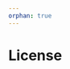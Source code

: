 ```yaml
---
orphan: true
---
```


# License

```{include} ../LICENSE

```
                                                                                                                             